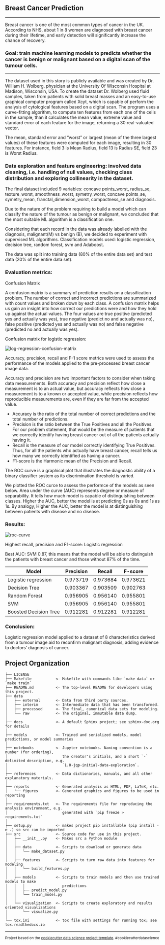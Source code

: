 ## Breast Cancer Prediction

---
Breast cancer is one of the most common types of cancer in the UK. According to NHS, about 1 in 8 women are diagnosed with breast cancer during their lifetime, and early detection will significantly increase the chance of recovery.

### Goal: train machine learning models to predicts whether the cancer is benign or malignant based on a digital scan of the tumour cells.

---

The dataset used in this story is publicly available and was created by Dr. William H. Wolberg, physician at the University Of Wisconsin Hospital at Madison, Wisconsin, USA. To create the dataset Dr. Wolberg used fluid samples, taken from patients with solid breast masses and an easy-to-use graphical computer program called Xcyt, which is capable of perform the analysis of cytological features based on a digital scan. The program uses a curve-fitting algorithm, to compute ten features from each one of the cells in the sample, than it calculates the mean value, extreme value and standard error of each feature for the image, returning a 30 real-valuated vector.

The mean, standard error and “worst” or largest (mean of the three largest values) of these features were computed for each image, resulting in 30 features. For instance, field 3 is Mean Radius, field 13 is Radius SE, field 23 is Worst Radius.

### Data exploration and feature engineering: involved data cleaning, i.e. handling of null values, checking class distribution and exploring collinearity in the dataset.

The final dataset included 9 variables: concave points_worst, radius_se, texture_worst, smoothness_worst, symetry_worst, concave points_se, symetry_mean, franctal_dimension_worst, compactness_se and diagnosis.

Due to the nature of the problem requiring to build a model which can classify the nature of the tumour as benign or malignant, we concluded that the most suitable ML algorithm is a classification one.

Considering that each record in the data was already labelled with the diagnosis, malignant(M) vs benign (B), we decided to experiment with supervised ML algorithms. Classification models used: logistic regression, decision tree, random forest, svm and Adaboost.

The data was split into training data (80% of the entire data set) and test data (20% of the entire data set).

### Evaluation metrics:

Confusion Matrix

A confusion matrix is a summary of prediction results on a classification problem. The number of correct and incorrect predictions are summarized with count values and broken down by each class. A confusion matrix helps us gain an insight into how correct our predictions were and how they hold up against the actual values. The four values are true positive (predicted yes and actually was yes), true negative (predict no and actually was no), false positive (predicted yes and actually was no) and false negative (predicted no and actually was yes).

Confusion matrix for logistic regression:

![log-regression-confusion-matrix](https://raw.githubusercontent.com/puczilka/Breast-cancer-prediction/master/reports/figures/log-regression-confusion-matrix.png) 


Accuracy, precision, recall and F-1 score metrics were used to assess the performance of the models applied to the pre-processed breast cancer image data.

Accuracy and precision are two important factors to consider when taking data measurements. Both accuracy and precision reflect how close a measurement is to an actual value, but accuracy reflects how close a measurement is to a known or accepted value, while precision reflects how reproducible measurements are, even if they are far from the accepted value. 


* Accuracy is the ratio of the total number of correct predictions and the total number of predictions.
* Precision is the ratio between the True Positives and all the Positives. For our problem statement, that would be the measure of patients that we correctly identify having breast cancer out of all the patients actually having it.
* Recall is the measure of our model correctly identifying True Positives. Thus, for all the patients who actually have breast cancer, recall tells us how many we correctly identified as having a cancer. 
* F1-score is the Harmonic mean of the Precision and Recall.


The ROC curve is a graphical plot that illustrates the diagnostic ability of a binary classifier system as its discrimination threshold is varied.

We plotted the ROC curce to assess the performce of the models as seen below. Area under the curve (AUC) represents degree or measure of separability. It tells how much model is capable of distinguishing between classes. Higher the AUC, better the model is at predicting 0s as 0s and 1s as 1s. By analogy, Higher the AUC, better the model is at distinguishing between patients with disease and no disease.

### Results:

![roc-curve](https://raw.githubusercontent.com/puczilka/Breast-cancer-prediction/master/reports/figures/roc-curve.png) 

Highest recall, precision and F1-score: Logistic regression

Best AUC: SVM 0.87, this means that the model will be able to distinguish the patients with breast cancer and those without 87% of the time.

|Model|Precision|Recall|F-score|
|-------------------|---------|-------|--------|
|Logistic regression|0.973719|0.973684|0.973621|
|Decision Tree|0.903367|0.903509|0.902763|
|Random Forest|0.956905|0.956140|0.955801|
|SVM|0.956905|0.956140|0.955801|
|Boosted Decision Tree|0.912281|0.912281|0.912281|

### Conclusion:

Logistic regression model applied to a dataset of 8 characteristics derived from a tumour image aid to reconfirm malignant diagnosis, adding evidence to doctors' diagnosis of cancer.


Project Organization
------------

    ├── LICENSE
    ├── Makefile           <- Makefile with commands like `make data` or `make train`
    ├── README.md          <- The top-level README for developers using this project.
    ├── data
    │   ├── external       <- Data from third party sources.
    │   ├── interim        <- Intermediate data that has been transformed.
    │   ├── processed      <- The final, canonical data sets for modeling.
    │   └── raw            <- The original, immutable data dump.
    │
    ├── docs               <- A default Sphinx project; see sphinx-doc.org for details
    │
    ├── models             <- Trained and serialized models, model predictions, or model summaries
    │
    ├── notebooks          <- Jupyter notebooks. Naming convention is a number (for ordering),
    │                         the creator's initials, and a short `-` delimited description, e.g.
    │                         `1.0-jqp-initial-data-exploration`.
    │
    ├── references         <- Data dictionaries, manuals, and all other explanatory materials.
    │
    ├── reports            <- Generated analysis as HTML, PDF, LaTeX, etc.
    │   └── figures        <- Generated graphics and figures to be used in reporting
    │
    ├── requirements.txt   <- The requirements file for reproducing the analysis environment, e.g.
    │                         generated with `pip freeze > requirements.txt`
    │
    ├── setup.py           <- makes project pip installable (pip install -e .) so src can be imported
    ├── src                <- Source code for use in this project.
    │   ├── __init__.py    <- Makes src a Python module
    │   │
    │   ├── data           <- Scripts to download or generate data
    │   │   └── make_dataset.py
    │   │
    │   ├── features       <- Scripts to turn raw data into features for modeling
    │   │   └── build_features.py
    │   │
    │   ├── models         <- Scripts to train models and then use trained models to make
    │   │   │                 predictions
    │   │   ├── predict_model.py
    │   │   └── train_model.py
    │   │
    │   └── visualization  <- Scripts to create exploratory and results oriented visualizations
    │       └── visualize.py
    │
    └── tox.ini            <- tox file with settings for running tox; see tox.readthedocs.io


--------

<p><small>Project based on the <a target="_blank" href="https://drivendata.github.io/cookiecutter-data-science/">cookiecutter data science project template</a>. #cookiecutterdatascience</small></p>
